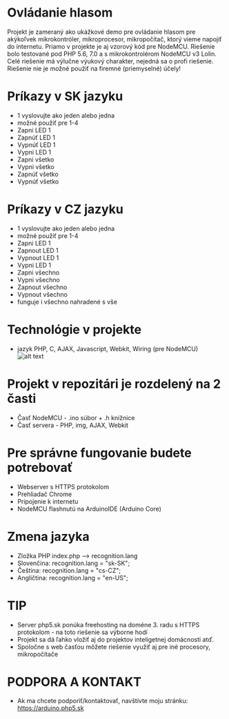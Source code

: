 # Ovládanie hlasom 
Projekt je zameraný ako ukážkové demo pre ovládanie hlasom pre akýkoľvek mikrokontróler, mikroprocesor, mikropočítač, ktorý vieme napojiť do internetu. Priamo v projekte je aj vzorový kód pre NodeMCU. Riešenie bolo testované pod PHP 5.6, 7.0 a s mikrokontrolérom NodeMCU v3 Lolin. Celé riešenie má výlučne výukový charakter, nejedná sa o profi riešenie. Riešenie nie je možné použiť na firemné (priemyselné) účely!
# Príkazy v SK jazyku
* 1 vyslovujte ako jeden alebo jedna
* možné použiť pre 1-4
* Zapni LED 1
* Zapnúť LED 1 
* Vypnúť LED 1
* Vypni LED 1
* Zapni všetko
* Vypni  všetko
* Zapnúť všetko
* Vypnúť všetko
# Príkazy v CZ jazyku
* 1 vyslovujte ako jeden alebo jedna
* možné použiť pre 1-4
* Zapni LED 1
* Zapnout LED 1 
* Vypnout LED 1
* Vypni LED 1
* Zapni všechno
* Vypni všechno
* Zapnout všechno
* Vypnout všechno
* funguje i všechno nahradené s vše

# Technológie v projekte
* jazyk PHP, C, AJAX, Javascript, Webkit, Wiring (pre NodeMCU)
![alt text](http://www.veramate.com/Content/images/VeraMate/voice-control.png)

# Projekt v repozitári je rozdelený na 2 časti
* Časť NodeMCU - .ino súbor + .h knižnice
* Časť servera - PHP, img, AJAX, Webkit

# Pre správne fungovanie budete potrebovať
* Webserver s HTTPS protokolom
* Prehliadač Chrome
* Pripojenie k internetu
* NodeMCU flashnutú na ArduinoIDE (Arduino Core)

# Zmena jazyka 
* Zložka PHP index.php --> recognition.lang
* Slovenčina: recognition.lang = "sk-SK";
* Čeština:  recognition.lang = "cs-CZ";
* Angličtina: recognition.lang = "en-US";

# TIP
* Server php5.sk ponúka freehosting na doméne 3. radu s HTTPS protokolom - na toto riešenie sa výborne hodí
* Projekt sa dá ľahko vložiť aj do projektov inteligetnej domácnosti atď.
* Spoločne s web časťou môžete riešenie využiť aj pre iné procesory, mikropočítače

# PODPORA A KONTAKT
* Ak ma chcete podporiť/kontaktovať, navštívte moju stránku: https://arduino.php5.sk
